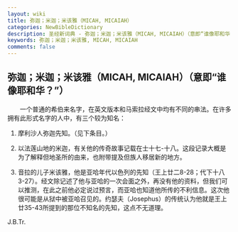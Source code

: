 ```yaml
---
layout: wiki
title: 弥迦；米迦；米该雅（MICAH, MICAIAH）
categories: NewBibleDictionary
description: 圣经新词典 - 弥迦；米迦；米该雅（MICAH, MICAIAH）（意即“谁像耶和华？”）
keywords: 弥迦；米迦；米该雅, MICAH, MICAIAH
comments: false
---
```


## 弥迦；米迦；米该雅（MICAH, MICAIAH）（意即“谁像耶和华？”）

　　一个普通的希伯来名字，在英文版本和马索拉经文中均有不同的串法。在许多拥有此形式名字的人中，有三个较为知名：

1. 摩利沙人弥迦先知。（见下条目。）

2. 以法莲山地的米迦，有关他的传奇故事记载在士十七-十八。这段记录大概是为了解释但地圣所的由来，也附带提及但族人移居新的地方。

3. 音拉的儿子米该雅，他是亚哈年代以色列的先知（王上廿二8-28；代下十八3-27）。经文除记述了他与亚哈的一次会面之外，再没有他的资料，但我们可以推测，在此之前他必定说过预言，而亚哈也知道他所传的不利信息。这次他很可能是从狱中被亚哈召见的。约瑟夫（Josephus）的传统认为他就是王上廿35-43所提到的那位不知名的先知，这点不无道理。

J.B.Tr.








